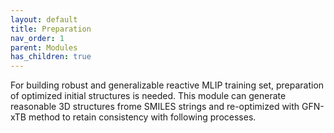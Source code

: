 ```yaml
---
layout: default
title: Preparation
nav_order: 1
parent: Modules
has_children: true
---
```


For building robust and generalizable reactive MLIP training set, preparation of optimized initial structures is needed. This module can generate reasonable 3D structures frome SMILES strings and re-optimized with GFN-xTB method to retain consistency with following processes.
